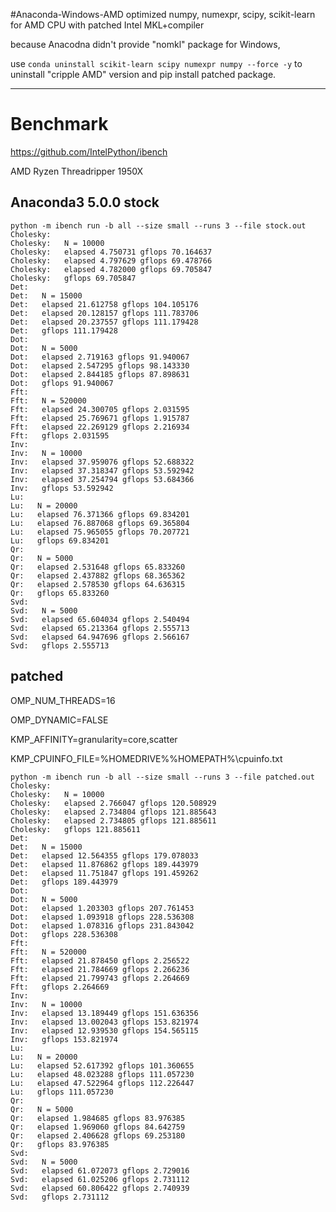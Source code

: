 #Anaconda-Windows-AMD
optimized numpy, numexpr, scipy, scikit-learn for AMD CPU with patched Intel MKL+compiler

because Anacodna didn't provide "nomkl" package for Windows,

use `conda uninstall scikit-learn scipy numexpr numpy --force -y` to uninstall "cripple AMD" version and pip install patched package.

----

# Benchmark

https://github.com/IntelPython/ibench

AMD Ryzen Threadripper 1950X

## Anaconda3 5.0.0 stock
	python -m ibench run -b all --size small --runs 3 --file stock.out
	Cholesky:
	Cholesky:   N = 10000
	Cholesky:   elapsed 4.750731 gflops 70.164637
	Cholesky:   elapsed 4.797629 gflops 69.478766
	Cholesky:   elapsed 4.782000 gflops 69.705847
	Cholesky:   gflops 69.705847
	Det:
	Det:   N = 15000
	Det:   elapsed 21.612758 gflops 104.105176
	Det:   elapsed 20.128157 gflops 111.783706
	Det:   elapsed 20.237557 gflops 111.179428
	Det:   gflops 111.179428
	Dot:
	Dot:   N = 5000
	Dot:   elapsed 2.719163 gflops 91.940067
	Dot:   elapsed 2.547295 gflops 98.143330
	Dot:   elapsed 2.844185 gflops 87.898631
	Dot:   gflops 91.940067
	Fft:
	Fft:   N = 520000
	Fft:   elapsed 24.300705 gflops 2.031595
	Fft:   elapsed 25.769671 gflops 1.915787
	Fft:   elapsed 22.269129 gflops 2.216934
	Fft:   gflops 2.031595
	Inv:
	Inv:   N = 10000
	Inv:   elapsed 37.959076 gflops 52.688322
	Inv:   elapsed 37.318347 gflops 53.592942
	Inv:   elapsed 37.254794 gflops 53.684366
	Inv:   gflops 53.592942
	Lu:
	Lu:   N = 20000
	Lu:   elapsed 76.371366 gflops 69.834201
	Lu:   elapsed 76.887068 gflops 69.365804
	Lu:   elapsed 75.965055 gflops 70.207721
	Lu:   gflops 69.834201
	Qr:
	Qr:   N = 5000
	Qr:   elapsed 2.531648 gflops 65.833260
	Qr:   elapsed 2.437882 gflops 68.365362
	Qr:   elapsed 2.578530 gflops 64.636315
	Qr:   gflops 65.833260
	Svd:
	Svd:   N = 5000
	Svd:   elapsed 65.604034 gflops 2.540494
	Svd:   elapsed 65.213364 gflops 2.555713
	Svd:   elapsed 64.947696 gflops 2.566167
	Svd:   gflops 2.555713

## patched

OMP_NUM_THREADS=16

OMP_DYNAMIC=FALSE

KMP_AFFINITY=granularity=core,scatter

KMP_CPUINFO_FILE=%HOMEDRIVE%\%HOMEPATH%\cpuinfo.txt

	python -m ibench run -b all --size small --runs 3 --file patched.out
	Cholesky:
	Cholesky:   N = 10000
	Cholesky:   elapsed 2.766047 gflops 120.508929
	Cholesky:   elapsed 2.734804 gflops 121.885643
	Cholesky:   elapsed 2.734805 gflops 121.885611
	Cholesky:   gflops 121.885611
	Det:
	Det:   N = 15000
	Det:   elapsed 12.564355 gflops 179.078033
	Det:   elapsed 11.876862 gflops 189.443979
	Det:   elapsed 11.751847 gflops 191.459262
	Det:   gflops 189.443979
	Dot:
	Dot:   N = 5000
	Dot:   elapsed 1.203303 gflops 207.761453
	Dot:   elapsed 1.093918 gflops 228.536308
	Dot:   elapsed 1.078316 gflops 231.843042
	Dot:   gflops 228.536308
	Fft:
	Fft:   N = 520000
	Fft:   elapsed 21.878450 gflops 2.256522
	Fft:   elapsed 21.784669 gflops 2.266236
	Fft:   elapsed 21.799743 gflops 2.264669
	Fft:   gflops 2.264669
	Inv:
	Inv:   N = 10000
	Inv:   elapsed 13.189449 gflops 151.636356
	Inv:   elapsed 13.002043 gflops 153.821974
	Inv:   elapsed 12.939530 gflops 154.565115
	Inv:   gflops 153.821974
	Lu:
	Lu:   N = 20000
	Lu:   elapsed 52.617392 gflops 101.360655
	Lu:   elapsed 48.023288 gflops 111.057230
	Lu:   elapsed 47.522964 gflops 112.226447
	Lu:   gflops 111.057230
	Qr:
	Qr:   N = 5000
	Qr:   elapsed 1.984685 gflops 83.976385
	Qr:   elapsed 1.969060 gflops 84.642759
	Qr:   elapsed 2.406628 gflops 69.253180
	Qr:   gflops 83.976385
	Svd:
	Svd:   N = 5000
	Svd:   elapsed 61.072073 gflops 2.729016
	Svd:   elapsed 61.025206 gflops 2.731112
	Svd:   elapsed 60.806422 gflops 2.740939
	Svd:   gflops 2.731112
